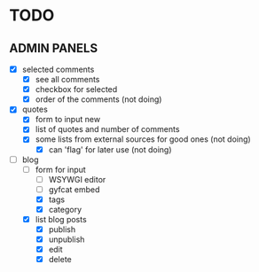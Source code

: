 # TODO

## ADMIN PANELS
- [x] selected comments
    - [x] see all comments
    - [x] checkbox for selected
    - [x] order of the comments (not doing)
- [x] quotes
    - [x] form to input new
    - [x] list of quotes and number of comments
    - [x] some lists from external sources for good ones (not doing)
        - [x] can 'flag' for later use (not doing)
- [ ] blog
    - [ ] form for input
        - [ ] WSYWGI editor
        - [ ] gyfcat embed
        - [x] tags
        - [x] category
    - [x] list blog posts
        - [x] publish
        - [x] unpublish
        - [x] edit
        - [x] delete